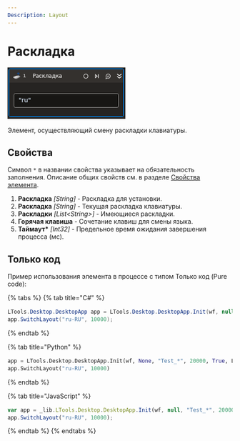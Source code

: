 ```yaml
---
Description: Layout
---
```


# Раскладка

![](../../../.gitbook/assets1/studio-linux-elements-basic/Desktop-Layout.PNG)

Элемент, осуществляющий смену раскладки клавиатуры.

## Свойства
Символ `*` в названии свойства указывает на обязательность заполнения. 
Описание общих свойств см. в разделе [Свойства элемента](https://docs.primo-rpa.ru/primo-rpa/primo-studio/process/elements#svoistva-elementa).

1. **Раскладка** *[String]* - Раскладка для установки.
1. **Раскладка** *[String]* - Текущая раскладка клавиатуры.
1. **Раскладки** *[List\<String>]* - Имеющиеся раскладки.
1. **Горячая клавиша** - Сочетание клавиш для смены языка.
1. **Таймаут\*** *[Int32]* - Предельное время ожидания завершения процесса (мс).

## Только код
Пример использования элемента в процессе с типом Только код (Pure code):

{% tabs %}
{% tab title="C#" %}
```csharp
LTools.Desktop.DesktopApp app = LTools.Desktop.DesktopApp.Init(wf, null, "Test_*", 20000, true, LTools.Desktop.Model.DesktopTypes.UIAUTOMATION);
app.SwitchLayout("ru-RU", 10000);
```
{% endtab %}

{% tab title="Python" %}
```python
app = LTools.Desktop.DesktopApp.Init(wf, None, "Test_*", 20000, True, LTools.Desktop.Model.DesktopTypes.UIAUTOMATION)
app.SwitchLayout("ru-RU", 10000)
```
{% endtab %}

{% tab title="JavaScript" %}
```javascript
var app = _lib.LTools.Desktop.DesktopApp.Init(wf, null, "Test_*", 20000, true, _lib.LTools.Desktop.Model.DesktopTypes.UIAUTOMATION);
app.SwitchLayout("ru-RU", 10000);
```
{% endtab %}
{% endtabs %}


